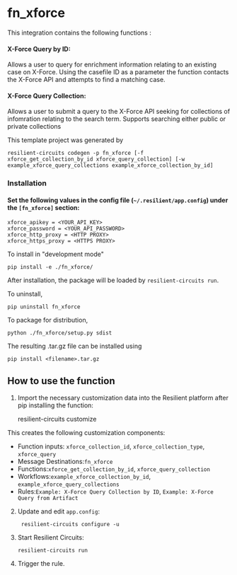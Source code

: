 # fn_xforce 


This integration contains the following functions :

#### X-Force Query by ID:
Allows a user to query for enrichment information relating to an existing case on X-Force. Using the casefile ID as a parameter the function contacts the X-Force API and attempts to find a matching case.

#### X-Force Query Collection:
Allows a user to submit a query to the X-Force API seeking for collections of infomration relating to the search term. Supports searching either public or private collections

This template project was generated by

    resilient-circuits codegen -p fn_xforce [-f xforce_get_collection_by_id xforce_query_collection] [-w example_xforce_query_collections example_xforce_collection_by_id]


### Installation
#### Set the following values in the config file (`~/.resilient/app.config`) under the `[fn_xforce]` section:

```
xforce_apikey = <YOUR_API_KEY>
xforce_password = <YOUR_API_PASSWORD>
xforce_http_proxy = <HTTP PROXY>
xforce_https_proxy = <HTTPS PROXY>
```

To install in "development mode"

    pip install -e ./fn_xforce/

After installation, the package will be loaded by `resilient-circuits run`.


To uninstall,

    pip uninstall fn_xforce


To package for distribution,

    python ./fn_xforce/setup.py sdist

The resulting .tar.gz file can be installed using

    pip install <filename>.tar.gz


## How to use the function

1. Import the necessary customization data into the Resilient platform after pip installing the function:

    resilient-circuits customize

This creates the following customization components:

* Function inputs: `xforce_collection_id`, `xforce_collection_type`, `xforce_query`
* Message Destinations:`fn_xforce`
* Functions:`xforce_get_collection_by_id`, `xforce_query_collection`
* Workflows:`example_xforce_collection_by_id`, `example_xforce_query_collections`
* Rules:`Example: X-Force Query Collection by ID`, `Example: X-Force Query from Artifact`

2. Update and edit `app.config`:

		resilient-circuits configure -u

3. Start Resilient Circuits:
    ```
    resilient-circuits run
    ```

4. Trigger the rule.